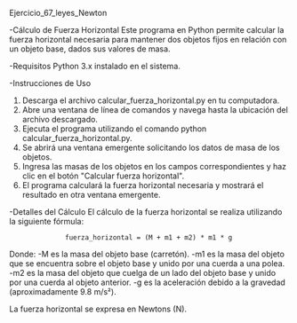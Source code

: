 Ejercicio_67_leyes_Newton


-Cálculo de Fuerza Horizontal
Este programa en Python permite calcular la fuerza horizontal necesaria para mantener dos objetos fijos en relación con un objeto base, dados sus valores de masa.

-Requisitos
  Python 3.x instalado en el sistema.

-Instrucciones de Uso
  1. Descarga el archivo calcular_fuerza_horizontal.py en tu computadora.
  2. Abre una ventana de línea de comandos y navega hasta la ubicación del archivo descargado.
  3. Ejecuta el programa utilizando el comando python calcular_fuerza_horizontal.py.
  3. Se abrirá una ventana emergente solicitando los datos de masa de los objetos.
  5. Ingresa las masas de los objetos en los campos correspondientes y haz clic en el botón "Calcular fuerza horizontal".
  6. El programa calculará la fuerza horizontal necesaria y mostrará el resultado en otra ventana emergente.

-Detalles del Cálculo
  El cálculo de la fuerza horizontal se realiza utilizando la siguiente fórmula:

                  fuerza_horizontal = (M + m1 + m2) * m1 * g

Donde:
  -M es la masa del objeto base (carretón).
  -m1 es la masa del objeto que se encuentra sobre el objeto base y unido por una cuerda a una polea.
  -m2 es la masa del objeto que cuelga de un lado del objeto base y unido por una cuerda al objeto anterior.
  -g es la aceleración debido a la gravedad (aproximadamente 9.8 m/s²).

La fuerza horizontal se expresa en Newtons (N).

